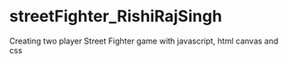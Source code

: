 # streetFighter_RishiRajSingh
Creating two player Street Fighter game with javascript, html canvas  and css 
